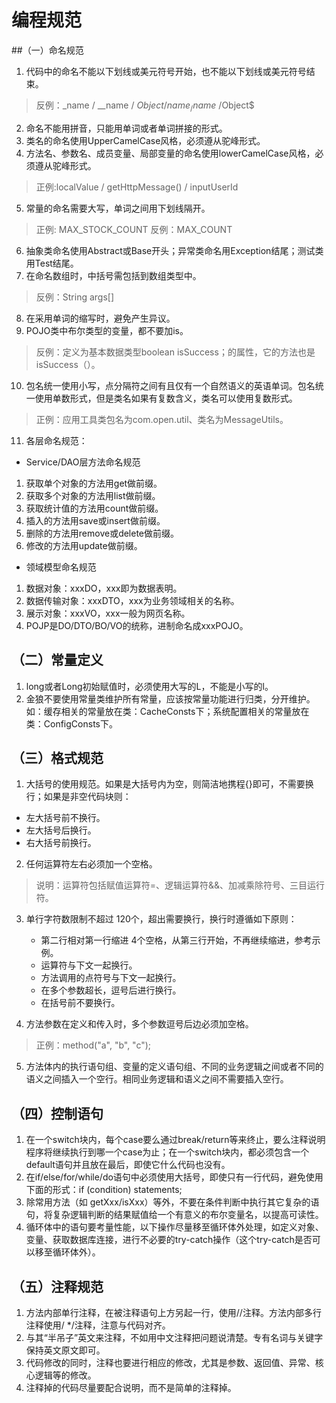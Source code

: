 # 编程规范

##（一）命名规范
1. 代码中的命名不能以下划线或美元符号开始，也不能以下划线或美元符号结束。
> 反例：_name / __name / $Object / name_ / name$ /Object$
2. 命名不能用拼音，只能用单词或者单词拼接的形式。
3. 类名的命名使用UpperCamelCase风格，必须遵从驼峰形式。
4. 方法名、参数名、成员变量、局部变量的命名使用lowerCamelCase风格，必须遵从驼峰形式。
> 正例:localValue / getHttpMessage() / inputUserId
5. 常量的命名需要大写，单词之间用下划线隔开。
> 正例: MAX_STOCK_COUNT
> 反例：MAX_COUNT
6. 抽象类命名使用Abstract或Base开头；异常类命名用Exception结尾；测试类用Test结尾。
7. 在命名数组时，中括号需包括到数组类型中。
> 反例：String args[]
8. 在采用单词的缩写时，避免产生异议。
9.  POJO类中布尔类型的变量，都不要加is。
> 反例：定义为基本数据类型boolean isSuccess；的属性，它的方法也是isSuccess（）。
10. 包名统一使用小写，点分隔符之间有且仅有一个自然语义的英语单词。包名统一使用单数形式，但是类名如果有复数含义，类名可以使用复数形式。
> 正例：应用工具类包名为com.open.util、类名为MessageUtils。
11. 各层命名规范：
 * Service/DAO层方法命名规范
 1. 获取单个对象的方法用get做前缀。
 2. 获取多个对象的方法用list做前缀。
 3. 获取统计值的方法用count做前缀。
 4. 插入的方法用save或insert做前缀。
 5. 删除的方法用remove或delete做前缀。
 6. 修改的方法用update做前缀。
 * 领域模型命名规范
 1. 数据对象：xxxDO，xxx即为数据表明。
 2. 数据传输对象：xxxDTO，xxx为业务领域相关的名称。
 3. 展示对象：xxxVO，xxx一般为网页名称。
 4. POJP是DO/DTO/BO/VO的统称，进制命名成xxxPOJO。

## （二）常量定义
1. long或者Long初始赋值时，必须使用大写的L，不能是小写的l。
2. 金狼不要使用常量类维护所有常量，应该按常量功能进行归类，分开维护。如：缓存相关的常量放在类：CacheConsts下；系统配置相关的常量放在类：ConfigConsts下。

## （三）格式规范
1. 大括号的使用规范。如果是大括号内为空，则简洁地携程{}即可，不需要换行；如果是非空代码块则：
* 左大括号前不换行。
* 左大括号后换行。
* 右大括号前换行。
2. 任何运算符左右必须加一个空格。
> 说明：运算符包括赋值运算符=、逻辑运算符&&、加减乘除符号、三目运行符。
3. 单行字符数限制不超过 120个，超出需要换行，换行时遵循如下原则：

    * 第二行相对第一行缩进 4个空格，从第三行开始，不再继续缩进，参考示例。
    * 运算符与下文一起换行。
    * 方法调用的点符号与下文一起换行。
    * 在多个参数超长，逗号后进行换行。
    * 在括号前不要换行。
4. 方法参数在定义和传入时，多个参数逗号后边必须加空格。
> 正例：method("a", "b", "c");
5. 方法体内的执行语句组、变量的定义语句组、不同的业务逻辑之间或者不同的语义之间插入一个空行。相同业务逻辑和语义之间不需要插入空行。

## （四）控制语句
1. 在一个switch块内，每个case要么通过break/return等来终止，要么注释说明程序将继续执行到哪一个case为止；在一个switch块内，都必须包含一个default语句并且放在最后，即使它什么代码也没有。
2. 在if/else/for/while/do语句中必须使用大括号，即使只有一行代码，避免使用下面的形式：if (condition) statements;
3. 除常用方法（如 getXxx/isXxx）等外，不要在条件判断中执行其它复杂的语句，将复杂逻辑判断的结果赋值给一个有意义的布尔变量名，以提高可读性。
4. 循环体中的语句要考量性能，以下操作尽量移至循环体外处理，如定义对象、变量、获取数据库连接，进行不必要的try-catch操作（这个try-catch是否可以移至循环体外）。

## （五）注释规范
1. 方法内部单行注释，在被注释语句上方另起一行，使用//注释。方法内部多行注释使用/ */注释，注意与代码对齐。
2. 与其“半吊子”英文来注释，不如用中文注释把问题说清楚。专有名词与关键字保持英文原文即可。
3. 代码修改的同时，注释也要进行相应的修改，尤其是参数、返回值、异常、核心逻辑等的修改。
4. 注释掉的代码尽量要配合说明，而不是简单的注释掉。
